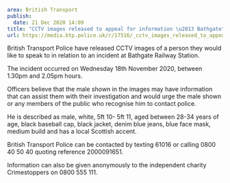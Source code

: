```yaml
area: British Transport
publish:
  date: 21 Dec 2020 14:09
title: "CCTV images released to appeal for information \u2013 Bathgate"
url: https://media.btp.police.uk/r/17516/_cctv_images_released_to_appeal_for_information__
```

British Transport Police have released CCTV images of a person they would like to speak to in relation to an incident at Bathgate Railway Station.

The incident occurred on Wednesday 18th November 2020, between 1.30pm and 2.05pm hours.

Officers believe that the male shown in the images may have information that can assist them with their investigation and would urge the male shown or any members of the public who recognise him to contact police.

He is described as male, white, 5ft 10- 5ft 11, aged between 28-34 years of age, black baseball cap, black jacket, denim blue jeans, blue face mask, medium build and has a local Scottish accent.

British Transport Police can be contacted by texting 61016 or calling 0800 40 50 40 quoting reference 2000091651.

Information can also be given anonymously to the independent charity Crimestoppers on 0800 555 111.
